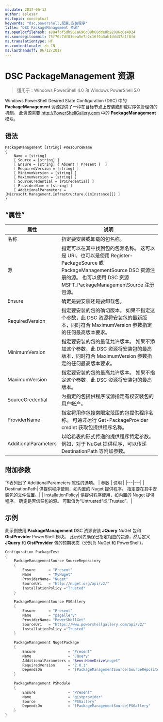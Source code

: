 ```yaml
---
ms.date: 2017-06-12
author: eslesar
ms.topic: conceptual
keywords: "dsc,powershell,配置,安装程序"
title: "DSC PackageManagement 资源"
ms.openlocfilehash: a984fbf5db561a696d89b60dde8b92096c6e4924
ms.sourcegitcommit: 75f70c7df01eea5e7a2c16f9a3ab1dd437a1f8fd
ms.translationtype: HT
ms.contentlocale: zh-CN
ms.lasthandoff: 06/12/2017
---
```

<a id="dsc-packagemanagement-resource" class="xliff"></a>
# DSC PackageManagement 资源

> 适用于：Windows PowerShell 4.0 和 Windows PowerShell 5.0

Windows PowerShell Desired State Configuration (DSC) 中的 **PackageManagement** 资源提供了一种在目标节点上安装或卸载程序包管理包的机制。 此资源需要 http://PowerShellGallery.com 中的 **PackageManagement** 模块。

<a id="syntax" class="xliff"></a>
## 语法

```
PackageManagement [string] #ResourceName
{
    Name = [string]
    [ Source = [string] ]
    [ Ensure = [string] { Absent | Present }  ]
    [ RequiredVersion = [string] ]
    [ MinimumVersion = [string] ]
    [ MaximumVersion = [string] ]
    [ SourceCredential = [PSCredential] ]
    [ ProviderName = [string] ]
    [ AdditionalParameters = [Microsoft.Management.Infrastructure.CimInstance[]] ]
}
```

<a id="properties" class="xliff"></a>
## “属性”
|  属性  |  说明   | 
|---|---| 
| 名称| 指定要安装或卸载的包名称。| 
| 源| 指定可以在其中找到包的包源名称。 这可以是 URI，也可以是使用 Register-PackageSource 或 PackageManagementSource DSC 资源注册的源。 也可以使用 DSC 资源 MSFT_PackageManagementSource 注册包源。| 
| Ensure| 确定是要安装还是要卸载包。| 
| RequiredVersion| 指定要安装的包的确切版本。 如果不指定这个参数，此 DSC 资源将安装包的最新版本，同时符合 MaximumVersion 参数指定的任何最高版本要求。| 
| MinimumVersion| 指定要安装的包的最低允许版本。 如果不添加这个参数，此 DSC 资源将安装包的最高版本，同时符合 MaximumVersion 参数指定的任何最高版本要求。| 
| MaximumVersion| 指定要安装的包的最高允许版本。 如果不指定这个参数，此 DSC 资源将安装包的最高版本。| 
| SourceCredential | 为指定的包提供程序或源指定有权安装包的用户帐户。| 
| ProviderName| 指定将用作包搜索限定范围的包提供程序名称。 可通过运行 Get-PackageProvider cmdlet 获取包提供程序名称。| 
| AdditionalParameters| 以哈希表的形式传递的提供程序特定参数。 例如，对于 NuGet 提供程序，可以传递 DestinationPath 等附加参数。| 

<a id="additional-parameters" class="xliff"></a>
## 附加参数
下表列出了 AdditionalParameters 属性的选项。
|  参数  | 说明   | 
|---|---|
| DestinationPath| 供提供程序使用，如内置的 Nuget 提供程序。 指定要在其中安装包的文件位置。|
| InstallationPolicy| 供提供程序使用，如内置的 Nuget 提供程序。 确定是否信任包的源。 可取值为“Untrusted”或“Trusted”。|

<a id="example" class="xliff"></a>
## 示例

此示例使用 **PackageManagement** DSC 资源安装 **JQuery** NuGet 包和 **GistProvider** PowerShell 模块。 此示例先确保已指定相应的包源，然后定义 **JQuery** 和 **GistProvider** 包的预期状态（分别为 NuGet 和 PowerShell）。

```powershell
Configuration PackageTest
{    
    PackageManagementSource SourceRepository 
    { 
        Ensure      = "Present" 
        Name        = "MyNuget" 
        ProviderName= "Nuget" 
        SourceUri   = "http://nuget.org/api/v2/"   
        InstallationPolicy ="Trusted" 
    }    
    
    PackageManagementSource PSGallery 
    { 
        Ensure      = "Present" 
        Name        = "psgallery" 
        ProviderName= "PowerShellGet" 
        SourceUri   = "https://www.powershellgallery.com/api/v2/"   
        InstallationPolicy ="Trusted" 
    } 
          
    PackageManagement NugetPackage 
    { 
        Ensure               = "Present"  
        Name                 = "JQuery"
        AdditionalParameters = "$env:HomeDrive\nuget"
        RequiredVersion      = "2.0.1" 
        DependsOn            = "[PackageManagementSource]SourceRepository" 
    }
    
    PackageManagement PSModule 
    { 
        Ensure               = "Present"  
        Name                 = "gistprovider"
        Source               = "PSGallery"
        DependsOn            = "[PackageManagementSource]PSGallery" 
    }
}
```

